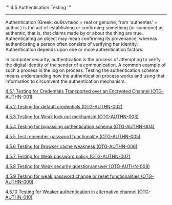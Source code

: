 ''' 4.5 Authentication Testing '''

-----

Authentication (Greek: αυθεντικός = real or genuine, from 'authentes' =
author ) is the act of establishing or confirming something (or someone)
as authentic, that is, that claims made by or about the thing are true.
Authenticating an object may mean confirming its provenance, whereas
authenticating a person often consists of verifying her identity.
Authentication depends upon one or more authentication factors.

In computer security, authentication is the process of attempting to
verify the digital identity of the sender of a communication. A common
example of such a process is the log on process. Testing the
authentication schema means understanding how the authentication process
works and using that information to circumvent the authentication
mechanism.

[4.5.1 Testing for Credentials Transported over an Encrypted Channel
(OTG-AUTHN-001)](Testing_for_Credentials_Transported_over_an_Encrypted_Channel_\(OTG-AUTHN-001\) "wikilink")

[4.5.2 Testing for default credentials
(OTG-AUTHN-002)](Testing_for_default_credentials_\(OTG-AUTHN-002\) "wikilink")

[4.5.3 Testing for Weak lock out mechanism
(OTG-AUTHN-003)](Testing_for_Weak_lock_out_mechanism_\(OTG-AUTHN-003\) "wikilink")

[4.5.4 Testing for bypassing authentication schema
(OTG-AUTHN-004)](Testing_for_Bypassing_Authentication_Schema_\(OTG-AUTHN-004\) "wikilink")

[4.5.5 Test remember password functionality
(OTG-AUTHN-005)](Testing_for_Vulnerable_Remember_Password_\(OTG-AUTHN-005\) "wikilink")

[4.5.6 Testing for Browser cache weakness
(OTG-AUTHN-006)](Testing_for_Browser_cache_weakness_\(OTG-AUTHN-006\) "wikilink")

[4.5.7 Testing for Weak password policy
(OTG-AUTHN-007)](Testing_for_Weak_password_policy_\(OTG-AUTHN-007\) "wikilink")

[4.5.8 Testing for Weak security question/answer
(OTG-AUTHN-008)](Testing_for_Weak_security_question/answer_\(OTG-AUTHN-008\) "wikilink")

[4.5.9 Testing for weak password change or reset functionalities
(OTG-AUTHN-009)](Testing_for_weak_password_change_or_reset_functionalities_\(OTG-AUTHN-009\) "wikilink")

[4.5.10 Testing for Weaker authentication in alternative channel
(OTG-AUTHN-010)](Testing_for_Weaker_authentication_in_alternative_channel_\(OTG-AUTHN-010\) "wikilink")